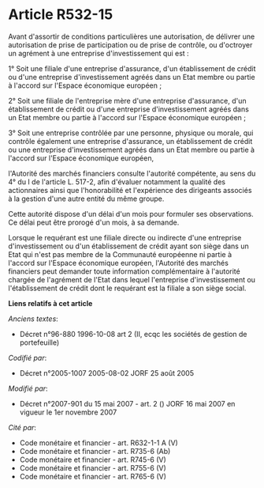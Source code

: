# Article R532-15

Avant d'assortir de conditions particulières une autorisation, de délivrer une autorisation de prise de participation ou de
prise de contrôle, ou d'octroyer un agrément à une entreprise d'investissement qui est :

1° Soit une filiale d'une entreprise d'assurance, d'un établissement de crédit ou d'une entreprise d'investissement agréés
dans un Etat membre ou partie à l'accord sur l'Espace économique européen ;

2° Soit une filiale de l'entreprise mère d'une entreprise d'assurance, d'un établissement de crédit ou d'une entreprise
d'investissement agréés dans un Etat membre ou partie à l'accord sur l'Espace économique européen ;

3° Soit une entreprise contrôlée par une personne, physique ou morale, qui contrôle également une entreprise d'assurance, un
établissement de crédit ou une entreprise d'investissement agréés dans un Etat membre ou partie à l'accord sur l'Espace
économique européen,

l'Autorité des marchés financiers consulte l'autorité compétente, au sens du 4° du I de l'article L. 517-2, afin d'évaluer
notamment la qualité des actionnaires ainsi que l'honorabilité et l'expérience des dirigeants associés à la gestion d'une
autre entité du même groupe.

Cette autorité dispose d'un délai d'un mois pour formuler ses observations. Ce délai peut être prorogé d'un mois, à sa
demande.

Lorsque le requérant est une filiale directe ou indirecte d'une entreprise d'investissement ou d'un établissement de crédit
ayant son siège dans un Etat qui n'est pas membre de la Communauté européenne ni partie à l'accord sur l'Espace économique
européen, l'Autorité des marchés financiers peut demander toute information complémentaire à l'autorité chargée de l'agrément
de l'Etat dans lequel l'entreprise d'investissement ou l'établissement de crédit dont le requérant est la filiale a son siège
social.

**Liens relatifs à cet article**

_Anciens textes_:

  - Décret n°96-880 1996-10-08 art 2 (II, ecqc les sociétés de gestion de portefeuille)

_Codifié par_:

  - Décret n°2005-1007 2005-08-02 JORF 25 août 2005

_Modifié par_:

  - Décret n°2007-901 du 15 mai 2007 - art. 2 () JORF 16 mai 2007 en vigueur le 1er novembre 2007

_Cité par_:

  - Code monétaire et financier - art. R632-1-1 A (V)
  - Code monétaire et financier - art. R735-6 (Ab)
  - Code monétaire et financier - art. R745-6 (V)
  - Code monétaire et financier - art. R755-6 (V)
  - Code monétaire et financier - art. R765-6 (V)
